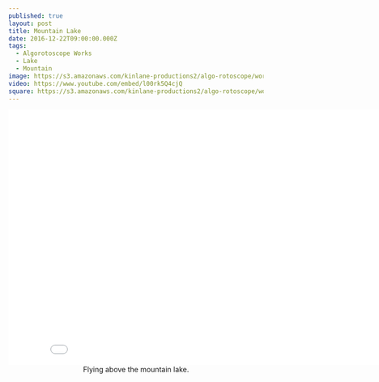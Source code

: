 ```yaml
---
published: true
layout: post
title: Mountain Lake
date: 2016-12-22T09:00:00.000Z
tags:
  - Algorotoscope Works
  - Lake
  - Mountain
image: https://s3.amazonaws.com/kinlane-productions2/algo-rotoscope/working/mountain-lake.png
video: https://www.youtube.com/embed/l00rk5Q4cjQ
square: https://s3.amazonaws.com/kinlane-productions2/algo-rotoscope/working/mountain-lake-square.png
---
```

<center><iframe width="853" height="505" src="{{ page.video }}" frameborder="0" allowfullscreen></iframe></center>
<center>Flying above the mountain lake.</center>
